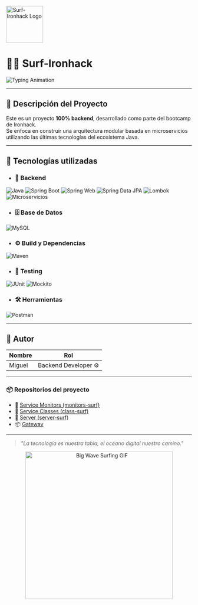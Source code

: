 <p align="left">
  <img src="https://github.com/user-attachments/assets/b32d77b1-c3e5-4989-85eb-78923226cadc" alt="Surf-Ironhack Logo" width="100" />
</p>

<h1 align="left">
  🏄‍♂️ Surf-Ironhack
</h1>

<p align="left">
  <img src="https://readme-typing-svg.herokuapp.com?font=Fira+Code&size=20&duration=4000&pause=1000&color=00BFFF&width=700&height=80&lines=Bienvenido+a+nuestro+proyecto+de+surf+desarrollado+en+Ironhack.;%C2%A1Prep%C3%A1rate+para+cabalgar+las+olas+del+c%C3%B3digo!" alt="Typing Animation" />
</p>

---

## 🚀 Descripción del Proyecto

Este es un proyecto **100% backend**, desarrollado como parte del bootcamp de Ironhack.  
Se enfoca en construir una arquitectura modular basada en microservicios utilizando las últimas tecnologías del ecosistema Java.

---

## 🧰 Tecnologías utilizadas

+ ### 🔧 Backend
![Java](https://img.shields.io/badge/Java%2021-ED8B00?style=for-the-badge&logo=openjdk&logoColor=white)
![Spring Boot](https://img.shields.io/badge/Spring%20Boot-6DB33F?style=for-the-badge&logo=springboot&logoColor=white)
![Spring Web](https://img.shields.io/badge/Spring%20Web-6DB33F?style=for-the-badge&logo=spring&logoColor=white)
![Spring Data JPA](https://img.shields.io/badge/Spring%20Data%20JPA-6DB33F?style=for-the-badge&logo=spring&logoColor=white)
![Lombok](https://img.shields.io/badge/Lombok-CA0C19?style=for-the-badge&logo=lombok&logoColor=white)
![Microservicios](https://img.shields.io/badge/Microservices-000000?style=for-the-badge&logo=microgenetics&logoColor=white)

+ ### 🗄️ Base de Datos
![MySQL](https://img.shields.io/badge/MySQL-4479A1?style=for-the-badge&logo=mysql&logoColor=white)

+ ### ⚙️ Build y Dependencias
![Maven](https://img.shields.io/badge/Maven-C71A36?style=for-the-badge&logo=apachemaven&logoColor=white)

+ ### 🧪 Testing
![JUnit](https://img.shields.io/badge/JUnit-25A162?style=for-the-badge&logo=junit5&logoColor=white)
![Mockito](https://img.shields.io/badge/Mockito-00C7B7?style=for-the-badge)

+ ### 🛠 Herramientas
![Postman](https://img.shields.io/badge/Postman-FF6C37?style=for-the-badge&logo=postman&logoColor=white)

---

## 👤 Autor

| Nombre   | Rol              |
|----------|------------------|
| Miguel   | Backend Developer ⚙️ |

---


### 📦 Repositorios del proyecto

- 🧠 [Service Monitors (monitors-surf)](https://github.com/Surf-Ironhack/Monitors)
- 🌊 [Service Classes (class-surf)](https://github.com/Surf-Ironhack/ClassSurf)
- 🪪 [Server (server-surf)](https://github.com/Surf-Ironhack/ServerSurf)
- 📦 [Gateway](https://github.com/Surf-Ironhack/GatewaySurf)

---

> _"La tecnología es nuestra tabla, el océano digital nuestro camino."_

<p align="center">
  <img src="https://media.giphy.com/media/3o7TKtnuHOHHUjR38Y/giphy.gif" alt="Big Wave Surfing GIF" width="400" />
</p>


